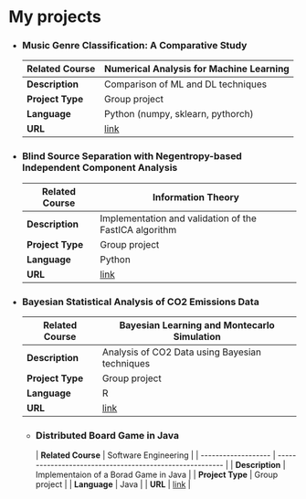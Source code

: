 # My projects


- ### Music Genre Classification: A Comparative Study
    | **Related Course**  | Numerical Analysis for Machine Learning                         |
  | ------------------- | -------------------------------------------------------- |
  | **Description**     | Comparison of ML and DL techniques |
  | **Project Type**    | Group project                            |
  | **Language**        | Python (numpy, sklearn, pythorch)                                           |
  | **URL**             | [link](https://github.com/gabricarr/Naml-project)     |


<!--
- ### Dataset augmentation using Diffusion Models
    | **Related Course**  | Software Engineering 2                        |
  | ------------------- | -------------------------------------------------------- |
  | **Description**     | A novel approach for dataset augmentation using Generative AI  |
  | **Project Type**    | Research project                            |
  | **Language**        | Python                                            |
  | **URL**             | Private    |
  -->



- ### Blind Source Separation with Negentropy-based Independent Component Analysis 
    | **Related Course**  | Information Theory                        |
  | ------------------- | -------------------------------------------------------- |
  | **Description**     | Implementation and validation of the FastICA algorithm |
  | **Project Type**    | Group project                            |
  | **Language**        | Python                                            |
  | **URL**             | [link](https://github.com/gabricarr/FastICA-Information-Theory)   |



- ### Bayesian Statistical Analysis of CO2 Emissions Data 
    | **Related Course**  | Bayesian Learning and Montecarlo Simulation                        |
  | ------------------- | -------------------------------------------------------- |
  | **Description**     | Analysis of CO2 Data using Bayesian techniques |
  | **Project Type**    | Group project                            |
  | **Language**        | R                                            |
  | **URL**             | [link](https://github.com/gabricarr/Bayesian-Statistical-Analysis-of-CO2-Emissions-Data)|



  - ### Distributed Board Game in Java
    | **Related Course**  | Software Engineering                          |
  | ------------------- | -------------------------------------------------------- |
  | **Description**     | Implementaion of a Borad Game in Java |
  | **Project Type**    | Group project                            |
  | **Language**        | Java                                               |
  | **URL**             | [link](https://github.com/gabricarm/IS23-AM08)     |


